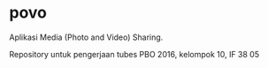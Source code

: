 # povo
Aplikasi Media (Photo and Video) Sharing.

Repository untuk pengerjaan tubes PBO 2016, kelompok 10, IF 38 05

